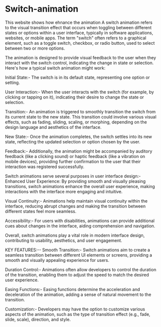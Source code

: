 # Switch-animation
This website shows how ehnance the animation 
A switch animation refers to the visual transition effect that occurs when toggling between different states or options within a user interface, typically in software applications, websites, or mobile apps. The term "switch" often refers to a graphical element, such as a toggle switch, checkbox, or radio button, used to select between two or more options.

The animation is designed to provide visual feedback to the user when they interact with the switch control, indicating the change in state or selection. Here's how a typical switch animation might work:

Initial State:- The switch is in its default state, representing one option or setting.

User Interaction:- When the user interacts with the switch (for example, by clicking or tapping on it), indicating their desire to change the state or selection.

Transition:- An animation is triggered to smoothly transition the switch from its current state to the new state. This transition could involve various visual effects, such as fading, sliding, scaling, or morphing, depending on the design language and aesthetics of the interface.

New State:- Once the animation completes, the switch settles into its new state, reflecting the updated selection or option chosen by the user.

Feedback:- Additionally, the animation might be accompanied by auditory feedback (like a clicking sound) or haptic feedback (like a vibration on mobile devices), providing further confirmation to the user that their interaction was registered successfully.

Switch animations serve several purposes in user interface design:-Enhanced User Experience: By providing smooth and visually pleasing transitions, switch animations enhance the overall user experience, making interactions with the interface more engaging and intuitive.

Visual Continuity:- Animations help maintain visual continuity within the interface, reducing abrupt changes and making the transition between different states feel more seamless.

Accessibility:- For users with disabilities, animations can provide additional cues about changes in the interface, aiding comprehension and navigation.

Overall, switch animations play a vital role in modern interface design, contributing to usability, aesthetics, and user engagement.


KEY FEATURES:--
   Smooth Transition:- Switch animations aim to create a seamless transition between different UI elements or screens, providing a smooth and visually appealing experience for users.

   Duration Control:- Animations often allow developers to control the duration of the transition, enabling them to adjust the speed to match the desired user experience.

   Easing Functions:- Easing functions determine the acceleration and deceleration of the animation, adding a sense of natural movement to the transition.

   Customization:- Developers may have the option to customize various aspects of the animation, such as the type of transition effect (e.g., fade, slide, scale), direction, and style.

